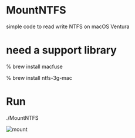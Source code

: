 # MountNTFS
simple code to read write NTFS on macOS Ventura

# need a support library
% brew install macfuse

% brew install ntfs-3g-mac

# Run
./MountNTFS

![mount](https://github.com/mijortsa/MountNTFS/assets/908982/90cd7763-c1c9-46c6-86b1-171998a1a87d)
